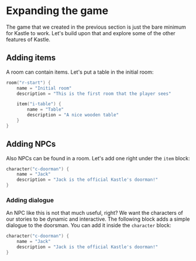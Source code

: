# Expanding the game

The game that we created in the previous section is just the bare minimum for Kastle to work. Let's build upon that and explore some of the other features of Kastle.

## Adding items

A room can contain items. Let's put a table in the initial room:

```kotlin hl_lines="5-8"
room("r-start") {
    name = "Initial room"
    description = "This is the first room that the player sees"

    item("i-table") {
        name = "Table"
        description = "A nice wooden table"
    }
}
```

## Adding NPCs

Also NPCs can be found in a room. Let's add one right under the `item` block:

```kotlin
character("c-doorman") {
    name = "Jack"
    description = "Jack is the official Kastle's doorman!"
}
```

### Adding dialogue

An NPC like this is not that much useful, right? We want the characters of our stories to be dynamic and interactive. The following block adds a simple dialogue to the doorsman. You can add it inside the `character` block:

```kotlin
character("c-doorman") {
    name = "Jack"
    description = "Jack is the official Kastle's doorman!"
}
```
